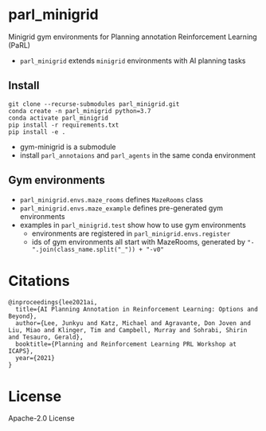 # parl_minigrid
Minigrid gym environments for Planning annotation Reinforcement Learning (PaRL)
* `parl_minigrid` extends `minigrid` environments with AI planning tasks

## Install
```
git clone --recurse-submodules parl_minigrid.git
conda create -n parl_minigrid python=3.7
conda activate parl_minigrid
pip install -r requirements.txt
pip install -e .
```
* gym-minigrid is a submodule
* install `parl_annotaions` and `parl_agents` in the same conda environment

## Gym environments
* `parl_minigrid.envs.maze_rooms` defines `MazeRooms` class
* `parl_minigrid.envs.maze_example` defines pre-generated gym environments
* examples in `parl_minigrid.test` show how to use gym environments 
  * environments are registered in `parl_minigrid.envs.register`
  * ids of gym environments all start with MazeRooms, generated by `"-".join(class_name.split("_")) + "-v0"`

# Citations
```
@inproceedings{lee2021ai,
  title={AI Planning Annotation in Reinforcement Learning: Options and Beyond},
  author={Lee, Junkyu and Katz, Michael and Agravante, Don Joven and Liu, Miao and Klinger, Tim and Campbell, Murray and Sohrabi, Shirin and Tesauro, Gerald},
  booktitle={Planning and Reinforcement Learning PRL Workshop at ICAPS},
  year={2021}
}
```

# License
Apache-2.0 License